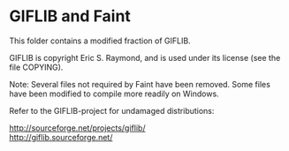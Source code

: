 GIFLIB and Faint
===============================
This folder contains a modified fraction of GIFLIB.

GIFLIB is copyright Eric S. Raymond, and is used under its license
(see the file COPYING).

Note: Several files not required by Faint have been removed. Some
files have been modified to compile more readily on Windows.

Refer to the GIFLIB-project for undamaged distributions:

http://sourceforge.net/projects/giflib/  
http://giflib.sourceforge.net/
